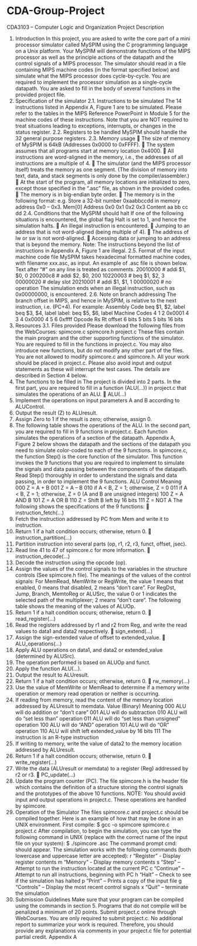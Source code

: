 # CDA-Group-Project
CDA3103 – Computer Logic and Organization
Project Description
1. Introduction
In this project, you are asked to write the core part of a mini processor simulator called MySPIM
using the C programming language on a Unix platform. Your MySPIM will demonstrate functions
of the MIPS processor as well as the principle actions of the datapath and the control signals of a
MIPS processor. The simulator should read in a file containing MIPS machine codes (in the
format specified below) and simulate what the MIPS processor does cycle-by-cycle. You are
required to implement the processor simulation as a single-cycle datapath. You are asked to fill
in the body of several functions in the provided project file.
2. Specification of the simulator
2.1. Instructions to be simulated
The 14 instructions listed in Appendix A, Figure 1 are to be simulated. Please refer to the tables
in the MIPS Reference PowerPoint in Module 5 for the machine codes of these instructions.
Note that you are NOT required to treat situations leading to exceptions, interrupts, or changes
in the status register.
2.2. Registers to be handled
MySPIM should handle the 32 general purpose registers.
2.3. Memory usage
 The size of memory of MySPIM is 64kB (Addresses 0x0000 to 0xFFFF).
 The system assumes that all programs start at memory location 0x4000.
 All instructions are word-aligned in the memory, i.e., the addresses of all instructions
are a multiple of 4.
 The simulator (and the MIPS processor itself) treats the memory as one segment. (The
division of memory into text, data, and stack segments is only done by the
compiler/assembler.)
 At the start of the program, all memory locations are initialized to zero, except those
specified in the “.asc” file, as shown in the provided codes.
 The memory is in big-endian byte order.
 The memory is in the following format: e.g. Store a 32-bit number 0xaabbccdd in
memory address 0x0 – 0x3.
Mem[0]
Address 0x0 0x1 0x2 0x3
Content aa bb cc dd
2.4. Conditions that the MySPIM should halt
If one of the following situations is encountered, the global flag Halt is set to 1, and hence the
simulation halts.
 An illegal instruction is encountered.
 Jumping to an address that is not word-aligned (being multiple of 4).
 The address of lw or sw is not word-aligned.
 Accessing data or jumping to an address that is beyond the memory.
Note: The instructions beyond the list of instructions in Appendix A, Figure 1 are illegal.
2.5. Format of the input machine code file
MySPIM takes hexadecimal formatted machine codes, with filename xxx.asc, as input. An
example of .asc file is shown below. Text after “#” on any line is treated as comments.
20010000 # addi $1, $0, 0
200200c8 # addi $2, $0, 200
10220003 # beq $1, $2, 3
00000020 # delay slot
20210001 # addi $1, $1, 1
00000020 # no operation
The simulation ends when an illegal instruction, such as 0x00000000, is encountered.
2.6. Note on branch addressing
The branch offset in MIPS, and hence in MySPIM, is relative to the next instruction, i.e. (PC+4).
For example:
Assembly Code
beq $1, $2, label
beq $3, $4, label
label: beq $5, $6, label
Machine Codes
4 1 2 0x0001
4 3 4 0x0000
4 5 6 0xffff
Opcode Rs Rt offset
6 bits 5 bits 5 bits 16 bits
3. Resources
3.1. Files provided
Please download the following files from the WebCourses:
spimcore.c
spimcore.h
project.c
These files contain the main program and the other supporting functions of the simulator. You
are required to fill in the functions in project.c. You may also introduce new functions, but do
not modify any other part of the files. You are not allowed to modify spimcore.c and
spimcore.h. All your work should be placed in project.c. Please also avoid input and output
statements as these will interrupt the test cases.
The details are described in Section 4 below.
4. The functions to be filled in
The project is divided into 2 parts. In the first part, you are required to fill in a function (ALU(...))
in project.c that simulates the operations of an ALU.
 ALU(...)
1. Implement the operations on input parameters A and B according to
ALUControl.
2. Output the result (Z) to ALUresult.
3. Assign Zero to 1 if the result is zero; otherwise, assign 0.
4. The following table shows the operations of the ALU.
In the second part, you are required to fill in 9 functions in project.c. Each function simulates the
operations of a section of the datapath. Appendix A, Figure 2 below shows the datapath and the
sections of the datapath you need to simulate color-coded to each of the 9 functions.
In spimcore.c, the function Step() is the core function of the simulator. This function invokes the
9 functions that you are required to implement to simulate the signals and data passing
between the components of the datapath. Read Step() thoroughly in order to understand the
signals and data passing, in order to implement the 9 functions.
ALU Control Meaning
000 Z = A + B
001 Z = A – B
010 if A < B, Z = 1; otherwise, Z = 0
011 if A < B, Z = 1; otherwise, Z = 0 (A and B are unsigned integers)
100 Z = A AND B
101 Z = A OR B
110 Z = Shift B left by 16 bits
111 Z = NOT A
The following shows the specifications of the 9 functions:
 instruction_fetch(...)
1. Fetch the instruction addressed by PC from Mem and write it to instruction.
2. Return 1 if a halt condition occurs; otherwise, return 0.
 instruction_partition(...)
1. Partition instruction into several parts (op, r1, r2, r3, funct, offset, jsec).
2. Read line 41 to 47 of spimcore.c for more information.
 instruction_decode(...)
1. Decode the instruction using the opcode (op).
2. Assign the values of the control signals to the variables in the structure controls
(See spimcore.h file).
The meanings of the values of the control signals:
For MemRead, MemWrite or RegWrite, the value 1 means that enabled, 0
means that disabled, 2 means “don’t care”.
For RegDst, Jump, Branch, MemtoReg or ALUSrc, the value 0 or 1 indicates the
selected path of the multiplexer; 2 means “don’t care”.
The following table shows the meaning of the values of ALUOp.
3. Return 1 if a halt condition occurs; otherwise, return 0.
 read_register(...)
1. Read the registers addressed by r1 and r2 from Reg, and write the read values
to data1 and data2 respectively.
 sign_extend(...)
1. Assign the sign-extended value of offset to extended_value.
 ALU_operations(...)
1. Apply ALU operations on data1, and data2 or extended_value (determined by
ALUSrc).
2. The operation performed is based on ALUOp and funct.
3. Apply the function ALU(...).
4. Output the result to ALUresult.
5. Return 1 if a halt condition occurs; otherwise, return 0.
 rw_memory(...)
1. Use the value of MemWrite or MemRead to determine if a memory write
operation or memory read operation or neither is occurring.
2. If reading from memory, read the content of the memory location addressed by
ALUresult to memdata.
Value (Binary) Meaning
000 ALU will do addition or “don’t care”
001 ALU will do subtraction
010 ALU will do “set less than” operation
011 ALU will do “set less than unsigned” operation
100 ALU will do “AND” operation
101 ALU will do “OR” operation
110 ALU will shift left extended_value by 16 bits
111 The instruction is an R-type instruction
3. If writing to memory, write the value of data2 to the memory location
addressed by ALUresult.
4. Return 1 if a halt condition occurs; otherwise, return 0.
 write_register(...)
1. Write the data (ALUresult or memdata) to a register (Reg) addressed by r2 or r3.
 PC_update(...)
1. Update the program counter (PC).
The file spimcore.h is the header file which contains the definition of a structure storing the
control signals and the prototypes of the above 10 functions.
NOTE: You should avoid input and output operations in project.c. These operations are
handled by spimcore.
5. Operation of the Simulator
The files spimcore.c and project.c should be compiled together. Here is an example of how that
may be done in an UNIX environment. First compile:
$ gcc -o spimcore spimcore.c project.c
After compilation, to begin the simulation, you can type the following command in UNIX
(replace <filename> with the correct name of the input file on your system):
$ ./spimcore <filename>.asc
The command prompt
cmd:
should appear. The simulation works with the following commands (both lowercase and
uppercase letter are accepted):
r “Register” - Display register contents
m “Memory” - Display memory contents
s “Step” – Attempt to run the instruction located at the current PC
c “Continue” – Attempt to run all instructions, beginning with PC
h “Halt” – Check to see if the simulation has halted
p “Print” – Prints a copy of the input file
g “Controls” – Display the most recent control signals
x “Quit” – terminate the simulation
6. Submission Guidelines
Make sure that your program can be compiled using the commands in section 5. Programs
that do not compile will be penalized a minimum of 20 points.
Submit project.c online through WebCourses.
You are only required to submit project.c. No additional report to summarize your work is
required. Therefore, you should provide any explanations via comments in your project.c file
for potential partial credit.
Appendix A
